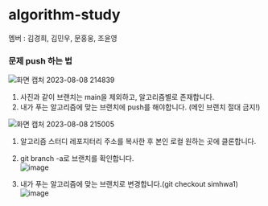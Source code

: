 # algorithm-study

멤버 : 김경희, 김민우, 문홍웅, 조윤영

### 문제 push 하는 법
![화면 캡처 2023-08-08 214839](https://github.com/yoonoi/algorithm-study/assets/94058311/c65c91bf-7d62-4279-8132-ac828d6e8a18)
1. 사진과 같이 브랜치는 main을 제외하고, 알고리즘별로 존재합니다.  
2. 내가 푸는 알고리즘에 맞는 브랜치에 push를 해야합니다. (메인 브랜치 절대 금지!)

![화면 캡처 2023-08-08 215005](https://github.com/yoonoi/algorithm-study/assets/94058311/56b7178c-7a2e-4be1-abd2-91363ee0e76d)
1. 알고리즘 스터디 레포지터리 주소를 복사한 후 본인 로컬 원하는 곳에 클론합니다.  
2. git branch -a로 브랜치를 확인합니다.  
![image](https://github.com/yoonoi/algorithm-study/assets/94058311/158abafc-ff41-4130-ab0c-e30fde64e4e3)

3. 내가 푸는 알고리즘에 맞는 브랜치로 변경합니다.(git checkout simhwa1)  
   ![image](https://github.com/yoonoi/algorithm-study/assets/94058311/eb1ec7bb-3a77-400f-9b60-cb385590ebae)
